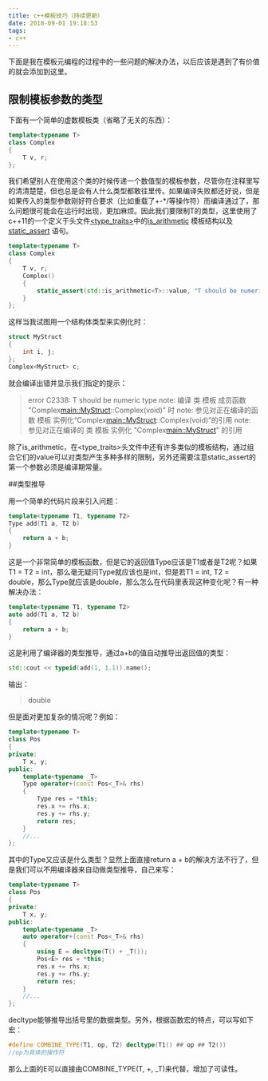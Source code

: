 ```yaml
---
title: c++模板技巧（持续更新）
date: 2018-09-01 19:18:53
tags:
- c++
---
```




下面是我在模板元编程的过程中的一些问题的解决办法，以后应该是遇到了有价值的就会添加到这里。

## 限制模板参数的类型

下面有一个简单的虚数模板类（省略了无关的东西）：

```c++
template<typename T>
class Complex
{
	T v, r;
};
```

我们希望别人在使用这个类的时候传递一个数值型的模板参数，尽管你在注释里写的清清楚楚，但也总是会有人什么类型都敢往里传。如果编译失败都还好说，但是如果传入的类型参数刚好符合要求（比如重载了+-\*/等操作符）而编译通过了，那么问题很可能会在运行时出现，更加麻烦。因此我们要限制T的类型，这里使用了c++11的一个定义于头文件[<type_traits>](https://zh.cppreference.com/w/cpp/header/type_traits)中的[is_arithmetic](https://zh.cppreference.com/w/cpp/types/is_arithmetic) 模板结构以及 [static_assert](https://zh.cppreference.com/w/cpp/language/static_assert) 语句。

```c++
template<typename T>
class Complex
{
	T v, r;
	Complex()
	{
		static_assert(std::is_arithmetic<T>::value, "T should be numeric type")
	}
};
```

这样当我试图用一个结构体类型来实例化时：

```c++
struct MyStruct
{
	int i, j;
};
Complex<MyStruct> c;
```

就会编译出错并显示我们指定的提示：

> error C2338: T should be numeric type
> note: 编译 类 模板 成员函数 "Complex<main::MyStruct>::Complex(void)" 时
> note: 参见对正在编译的函数 模板 实例化“Complex<main::MyStruct>::Complex(void)”的引用
> note: 参见对正在编译的 类 模板 实例化 "Complex<main::MyStruct>" 的引用

除了is_arithmetic，在<type_traits>头文件中还有许多类似的模板结构，通过组合它们的value可以对类型产生多种多样的限制，另外还需要注意static_assert的第一个参数必须是编译期常量。

##类型推导

用一个简单的代码片段来引入问题：

```c++
template<typename T1, typename T2>
Type add(T1 a, T2 b)
{
	return a + b;
}
```

这是一个非常简单的模板函数，但是它的返回值Type应该是T1或者是T2呢？如果T1 = T2 = int，那么毫无疑问Type就应该也是int，但是若T1 = int, T2 = double，那么Type就应该是double，那么怎么在代码里表现这种变化呢？有一种解决办法：

```c++
template<typename T1, typename T2>
auto add(T1 a, T2 b)
{
	return a + b;
}
```

这是利用了编译器的类型推导，通过a+b的值自动推导出返回值的类型：

```c++
std::cout << typeid(add(1, 1.1)).name();
```

输出：

> double

但是面对更加复杂的情况呢？例如：

```c++
template<typename T>
class Pos
{
private:
	T x, y;
public:
	template<typename _T>
	Type operator+(const Pos<_T>& rhs)
	{
		Type res = *this;
		res.x += rhs.x;
		res.y += rhs.y;
		return res;
	}
	//...
};
```

其中的Type又应该是什么类型？显然上面直接return a + b的解决方法不行了，但是我们可以不用编译器来自动做类型推导，自己来写：

```c++
template<typename T>
class Pos
{
private:
	T x, y;
public:
	template<typename _T>
	auto operator+(const Pos<_T>& rhs)
	{
		using E = decltype(T() + _T());
		Pos<E> res = *this;
		res.x += rhs.x;
		res.y += rhs.y;
		return res;
	}
	//...
};
```

decltype能够推导出括号里的数据类型。另外，根据函数宏的特点，可以写如下宏：

```c++
#define COMBINE_TYPE(T1, op, T2) decltype(T1() ## op ## T2())
//op为具体的操作符
```

那么上面的E可以直接由COMBINE_TYPE(T, +, _T)来代替，增加了可读性。